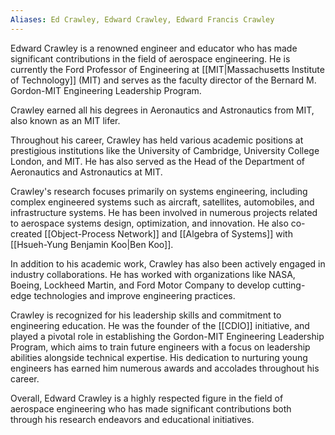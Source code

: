 ```yaml
---
Aliases: Ed Crawley, Edward Crawley, Edward Francis Crawley
---
```


Edward Crawley is a renowned engineer and educator who has made significant contributions in the field of aerospace engineering. He is currently the Ford Professor of Engineering at [[MIT|Massachusetts Institute of Technology]] (MIT) and serves as the faculty director of the Bernard M. Gordon-MIT Engineering Leadership Program.

Crawley earned all his degrees in Aeronautics and Astronautics from MIT, also known as an MIT lifer.

Throughout his career, Crawley has held various academic positions at prestigious institutions like the University of Cambridge, University College London, and MIT. He has also served as the Head of the Department of Aeronautics and Astronautics at MIT.

Crawley's research focuses primarily on systems engineering, including complex engineered systems such as aircraft, satellites, automobiles, and infrastructure systems. He has been involved in numerous projects related to aerospace systems design, optimization, and innovation. He also co-created [[Object-Process Network]] and [[Algebra of Systems]] with [[Hsueh-Yung Benjamin Koo|Ben Koo]].

In addition to his academic work, Crawley has also been actively engaged in industry collaborations. He has worked with organizations like NASA, Boeing, Lockheed Martin, and Ford Motor Company to develop cutting-edge technologies and improve engineering practices.

Crawley is recognized for his leadership skills and commitment to engineering education. He was the founder of the [[CDIO]] initiative, and played a pivotal role in establishing the Gordon-MIT Engineering Leadership Program, which aims to train future engineers with a focus on leadership abilities alongside technical expertise. His dedication to nurturing young engineers has earned him numerous awards and accolades throughout his career.

Overall, Edward Crawley is a highly respected figure in the field of aerospace engineering who has made significant contributions both through his research endeavors and educational initiatives.

